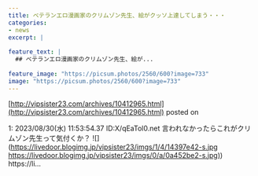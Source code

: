 ```yaml
---
title: ベテランエロ漫画家のクリムゾン先生、絵がクッソ上達してしまう・・・
categories:
- news
excerpt: |
  
feature_text: |
  ## ベテランエロ漫画家のクリムゾン先生、絵が...
  
feature_image: "https://picsum.photos/2560/600?image=733"
image: "https://picsum.photos/2560/600?image=733"
---
```


[http://vipsister23.com/archives/10412965.html](http://vipsister23.com/archives/10412965.html)
posted on 

<!--more-->

1: 2023/08/30(水) 11:53:54.37 ID:X/qEaTol0.net 言われなかったらこれがクリムゾン先生って気付くか？ ![](https://livedoor.blogimg.jp/vipsister23/imgs/1/4/14397e42-s.jpg [https://livedoor.blogimg.jp/vipsister23/imgs/0/a/0a452be2-s.jpg)](https://livedoor.blogimg.jp/vipsister23/imgs/0/a/0a452be2-s.jpg)) https://li...
